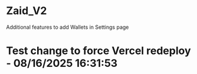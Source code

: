 # Zaid_V2
Additional features to add Wallets in Settings page
# Test change to force Vercel redeploy - 08/16/2025 16:31:53
